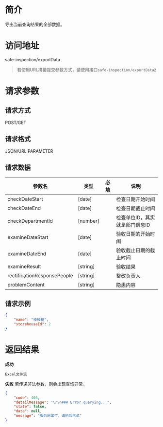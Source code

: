 # 简介
导出当前查询结果的全部数据。

# 访问地址
safe-inspection/exportData

> 若使用URL拼接提交参数方式，请使用接口`safe-inspection/exportData2`

# 请求参数

## 请求方式
POST/GET

## 请求格式
JSON/URL PARAMETER

## 请求数据
|参数名|类型|必填|说明|
|-|-|-|-|
|checkDateStart|[date]||检查日期开始时间|
|checkDateEnd|[date]||检查日期截止时间|
|checkDepartmentId|[number]||检查单位ID，其实就是部门信息ID|
|examineDateStart|[date]||验收日期的开始时间|
|examineDateEnd|[date]||验收截止日期的截止时间|
|examineResult|[string]||验收结果|
|rectificationResponsePeople|[string]||整改负责人|
|problemContent|[string]||隐患内容|

## 请求示例
```json
{
	"name": "棒棒糖",
	"storehouseId": 2
}
```

# 返回结果
**成功**
```
Excel文件流
```

**失败**
若传递非法参数，则会出现查询异常。
```json
{
    "code": 406,
    "detailMessage": "\r\n### Error querying...",
    "state": false,
    "data": null,
    "message": "服务器繁忙，请稍后再试"
}
```
